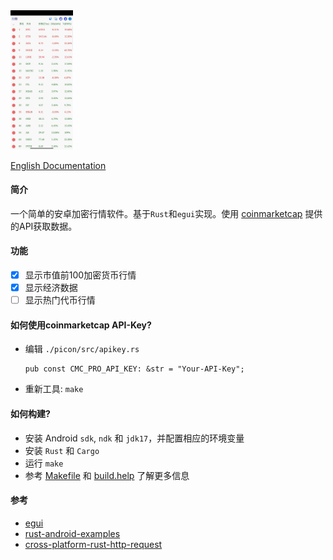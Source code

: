 <img src="./screenshot/picon-cn.png" width="100"/>

[English Documentation](./README.md)

#### 简介
一个简单的安卓加密行情软件。基于`Rust`和`egui`实现。使用 [coinmarketcap](https://coinmarketcap.com/) 提供的API获取数据。

#### 功能
- [x] 显示市值前100加密货币行情
- [x] 显示经济数据
- [ ] 显示热门代币行情

#### 如何使用coinmarketcap API-Key?
- 编辑 `./picon/src/apikey.rs`
    ```
    pub const CMC_PRO_API_KEY: &str = "Your-API-Key";
    ```
- 重新工具: `make`

#### 如何构建?
- 安装 Android `sdk`, `ndk` 和 `jdk17`，并配置相应的环境变量
- 安装 `Rust` 和 `Cargo`
- 运行 `make`
- 参考 [Makefile](./Makefile) 和 [build.help](./build.help) 了解更多信息

#### 参考
- [egui](https://github.com/emilk/egui)
- [rust-android-examples](https://github.com/rust-mobile/rust-android-examples)
- [cross-platform-rust-http-request](https://logankeenan.com/posts/cross-platform-rust-http-request/)
